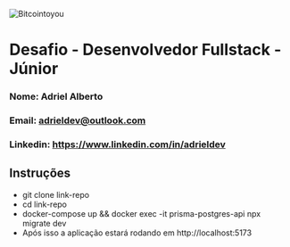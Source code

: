 ![Bitcointoyou](https://bitcointoyou.com/_next/static/media/logoAzul.c6609791.png)

# Desafio - Desenvolvedor Fullstack - Júnior

### Nome: Adriel Alberto
### Email: adrieldev@outlook.com
### Linkedin: https://www.linkedin.com/in/adrieldev


## Instruções
- git clone link-repo
- cd link-repo
- docker-compose up && docker exec -it prisma-postgres-api npx migrate dev
- Após isso a aplicação estará rodando em http://localhost:5173

